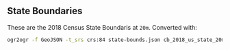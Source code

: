 ## State Boundaries

These are the 2018 Census State Boundaris at `20m`. Converted with:

```bash
ogr2ogr -f GeoJSON -t_srs crs:84 state-bounds.json cb_2018_us_state_20m.shp
```
